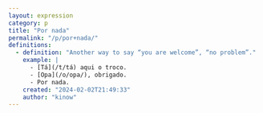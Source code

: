 ```yaml
---
layout: expression
category: p
title: "Por nada"
permalink: "/p/por+nada/"
definitions:
  - definition: "Another way to say “you are welcome”, “no problem”."
    example: |
      - [Tá](/t/tá) aqui o troco.
      - [Opa](/o/opa/), obrigado.
      - Por nada.
    created: "2024-02-02T21:49:33"
    author: "kinow"
---
```

